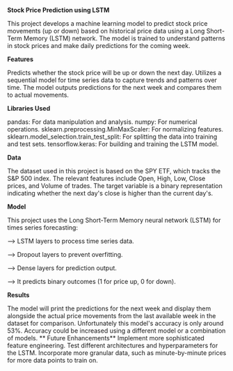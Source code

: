 **Stock Price Prediction using LSTM** 

This project develops a machine learning model to predict stock price movements (up or down) based on historical price data using a Long Short-Term Memory (LSTM) network. The model is trained to understand patterns in stock prices and make daily predictions for the coming week.

**Features**

Predicts whether the stock price will be up or down the next day.
Utilizes a sequential model for time series data to capture trends and patterns over time.
The model outputs predictions for the next week and compares them to actual movements.

**Libraries Used**

pandas: For data manipulation and analysis.
numpy: For numerical operations.
sklearn.preprocessing.MinMaxScaler: For normalizing features.
sklearn.model_selection.train_test_split: For splitting the data into training and test sets.
tensorflow.keras: For building and training the LSTM model.

**Data**

The dataset used in this project is based on the SPY ETF, which tracks the S&P 500 index. The relevant features include Open, High, Low, Close prices, and Volume of trades. The target variable is a binary representation indicating whether the next day's close is higher than the current day's.

**Model**

This project uses the Long Short-Term Memory neural network (LSTM) for times series forecasting:

--> LSTM layers to process time series data.

--> Dropout layers to prevent overfitting.

--> Dense layers for prediction output.

--> It predicts binary outcomes (1 for price up, 0 for down).


**Results**

The model will print the predictions for the next week and display them alongside the actual price movements from the last available week in the dataset for comparison.
Unfortunately this model's accuracy is only around 53%. Accuracy could be increased using a different model or a combination of models.
**
Future Enhancements**
Implement more sophisticated feature engineering.
Test different architectures and hyperparameters for the LSTM.
Incorporate more granular data, such as minute-by-minute prices for more data points to train on.
